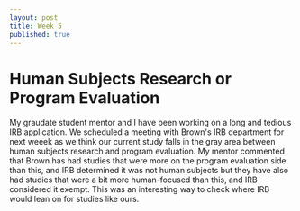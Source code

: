 ```yaml
---
layout: post
title: Week 5
published: true
---
```


# Human Subjects Research or Program Evaluation 

My graudate student mentor and I have been working on a long and tedious IRB application. We scheduled a meeting with Brown's IRB department for next weeek as we think our current study falls in the gray area between human subjects research and program evaluation. My mentor commented that Brown has had studies that were more on the program evaluation side than this, and IRB determined it was not human subjects but they have also had studies that were a bit more human-focused than this, and IRB considered it exempt. This was an interesting way to check where IRB would lean on for studies like ours. 


